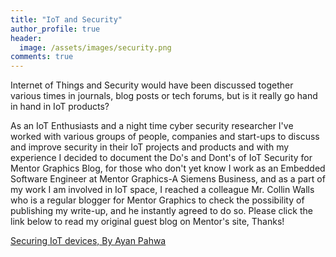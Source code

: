 ```yaml
---
title: "IoT and Security"
author_profile: true
header:
  image: /assets/images/security.png
comments: true  
---
```


Internet of Things and Security would have been discussed together various times in journals, blog posts or tech forums, but is it really go hand in hand in IoT products?

As an IoT Enthusiasts and a night time cyber security researcher I've worked with various groups of people, companies and start-ups to discuss and improve security in their IoT projects and products and with my experience I decided to document the Do's and Dont's of IoT Security for Mentor Graphics Blog, for those who don't yet know I work as an Embedded Software Engineer at Mentor Graphics-A Siemens Business, and as a part of my work I am involved in IoT space, I reached a colleague Mr. Collin Walls who is a regular blogger for Mentor Graphics to check the possibility of publishing my write-up, and he instantly agreed to do so. Please click the link below to read my original guest blog on Mentor's site, Thanks!

[Securing IoT devices, By Ayan Pahwa](https://blogs.mentor.com/colinwalls/blog/2017/04/24/securing-iot-devices/)
